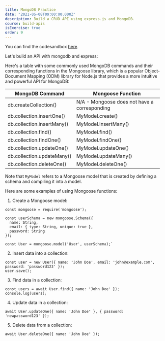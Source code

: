 ```yaml
---
title: MongoDB Practice
date: "2021-06-08T09:00:00.000Z"
description: Build a CRUD API using express.js and MongoDB.
course: build-apis
isExercise: true
order: 9
---
```


You can find the codesandbox [here](https://codesandbox.io/p/sandbox/express-databases-740866?file=%2FREADME.md).

Let's build an API with mongodb and express:

Here's a table with some commonly used MongoDB commands and their corresponding functions in the Mongoose library, which is a popular Object-Document Mapping (ODM) library for Node.js that provides a more intuitive and powerful API for MongoDB:

|  MongoDB Command	|Mongoose Function |
| ----- | ---- |
|  db.createCollection()	|N/A - Mongoose does not have a corresponding  |method. Use a Mongoose schema to define a collection.
|  db.collection.insertOne()	|MyModel.create() |
|  db.collection.insertMany()	|MyModel.insertMany() |
|  db.collection.find()	|MyModel.find() |
|  db.collection.findOne()|	MyModel.findOne() |
|  db.collection.updateOne()	|MyModel.updateOne() |
|  db.collection.updateMany()	|MyModel.updateMany() |
|  db.collection.deleteOne()	|MyModel.deleteOne() |

Note that `MyModel` refers to a Mongoose model that is created by defining a schema and compiling it into a model.

Here are some examples of using Mongoose functions:

1.  Create a Mongoose model:

```javascipt
const mongoose = require('mongoose');

const userSchema = new mongoose.Schema({
  name: String,
  email: { type: String, unique: true },
  password: String
});

const User = mongoose.model('User', userSchema);`
```

2.  Insert data into a collection:

```javascipt
const user = new User({ name: 'John Doe', email: 'john@example.com', password: 'password123' });
user.save();
```

3.  Find data in a collection:

```javascipt
const users = await User.find({ name: 'John Doe' });
console.log(users);
```

4.  Update data in a collection:

```javascipt
await User.updateOne({ name: 'John Doe' }, { password: 'newpassword123' });
``` 

5.  Delete data from a collection:

```javascipt
await User.deleteOne({ name: 'John Doe' });
```